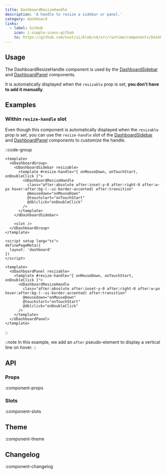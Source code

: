 ```yaml
---
title: DashboardResizeHandle
description: 'A handle to resize a sidebar or panel.'
category: dashboard
links:
  - label: GitHub
    icon: i-simple-icons-github
    to: https://github.com/nuxt/ui/blob/v4/src/runtime/components/DashboardResizeHandle.vue
---
```


## Usage

The DashboardResizeHandle component is used by the [DashboardSidebar](/docs/components/dashboard-sidebar) and [DashboardPanel](/docs/components/dashboard-panel) components.

It is automatically displayed when the `resizable` prop is set, **you don't have to add it manually**.

## Examples

### Within `resize-handle` slot

Even though this component is automatically displayed when the `resizable` prop is set, you can use the `resize-handle` slot of the [DashboardSidebar](/docs/components/dashboard-sidebar) and [DashboardPanel](/docs/components/dashboard-panel) components to customize the handle.

::code-group

```vue [layouts/dashboard.vue]{4-10}
<template>
  <UDashboardGroup>
    <UDashboardSidebar resizable>
      <template #resize-handle="{ onMouseDown, onTouchStart, onDoubleClick }">
        <UDashboardResizeHandle
          class="after:absolute after:inset-y-0 after:right-0 after:w-px hover:after:bg-(--ui-border-accented) after:transition"
          @mousedown="onMouseDown"
          @touchstart="onTouchStart"
          @dblclick="onDoubleClick"
        />
      </template>
    </UDashboardSidebar>

    <slot />
  </UDashboardGroup>
</template>
```

```vue [pages/index.vue]{9-15}
<script setup lang="ts">
definePageMeta({
  layout: 'dashboard'
})
</script>

<template>
  <UDashboardPanel resizable>
    <template #resize-handle="{ onMouseDown, onTouchStart, onDoubleClick }">
      <UDashboardResizeHandle
        class="after:absolute after:inset-y-0 after:right-0 after:w-px hover:after:bg-(--ui-border-accented) after:transition"
        @mousedown="onMouseDown"
        @touchstart="onTouchStart"
        @dblclick="onDoubleClick"
      />
    </template>
  </UDashboardPanel>
</template>
```

::

::note
In this example, we add an `after` pseudo-element to display a vertical line on hover.
::

## API

### Props

:component-props

### Slots

:component-slots

## Theme

:component-theme

## Changelog

:component-changelog
